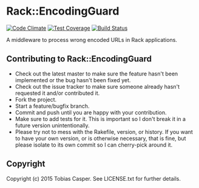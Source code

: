 # Rack::EncodingGuard

[![Code Climate](https://codeclimate.com/github/tlux/rack-encoding_guard/badges/gpa.svg)](https://codeclimate.com/github/tlux/rack-encoding_guard) [![Test Coverage](https://codeclimate.com/github/tlux/rack-encoding_guard/badges/coverage.svg)](https://codeclimate.com/github/tlux/rack-encoding_guard/coverage) [![Build Status](https://travis-ci.org/tlux/rack-encoding_guard.svg?branch=master)](https://travis-ci.org/tlux/rack-encoding_guard)

A middleware to process wrong encoded URLs in Rack applications.

## Contributing to Rack::EncodingGuard
 * Check out the latest master to make sure the feature hasn't been implemented or the bug hasn't been fixed yet.
* Check out the issue tracker to make sure someone already hasn't requested it and/or contributed it.
* Fork the project.
* Start a feature/bugfix branch.
* Commit and push until you are happy with your contribution.
* Make sure to add tests for it. This is important so I don't break it in a future version unintentionally.
* Please try not to mess with the Rakefile, version, or history. If you want to have your own version, or is otherwise necessary, that is fine, but please isolate to its own commit so I can cherry-pick around it.

## Copyright
Copyright (c) 2015 Tobias Casper. See LICENSE.txt for
further details.

